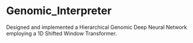# Genomic_Interpreter
Designed and implemented a Hierarchical Genomic Deep Neural Network employing a 1D Shifted Window Transformer. 
